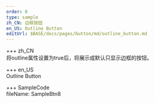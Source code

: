 ```yaml
---   
order: 8  
type: sample  
zh_CN: 边框按钮
en_US: Outline Button
editUrl: $BASE/docs/pages/button/md/outline_button.md
---     
```



+++ zh_CN   
将outline属性设置为true后，将展示成默认只显示边框的按钮。

+++ en_US   
Outline Button

+++ SampleCode  
fileName: SampleBtn8